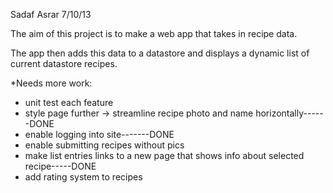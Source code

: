 Sadaf Asrar
7/10/13

The aim of this project is to make a web app that takes in recipe data.

The app then adds this data to a datastore and displays a dynamic list of current
datastore recipes.

*Needs more work:
- unit test each feature
- style page further
  -> streamline recipe photo and name horizontally------DONE
- enable logging into site-------DONE
- enable submitting recipes without pics
- make list entries links to a new page that shows info about selected 
    recipe-----DONE
- add rating system to recipes
